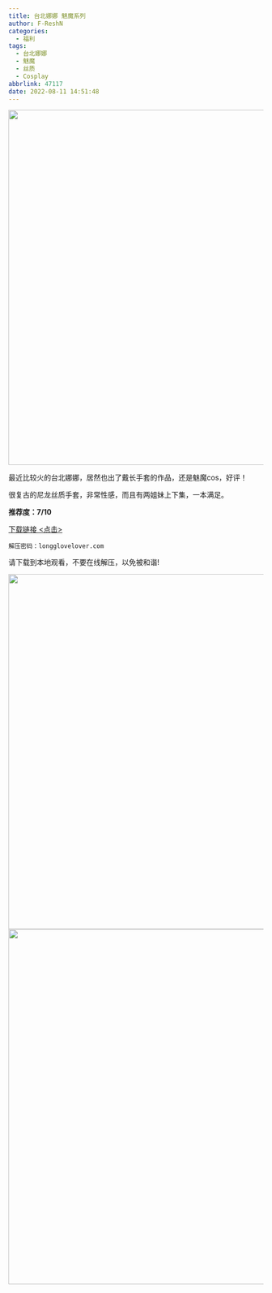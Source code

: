 ```yaml
---
title: 台北娜娜 魅魔系列
author: F-ReshN
categories:
  - 福利
tags:
  - 台北娜娜
  - 魅魔
  - 丝质
  - Cosplay
abbrlink: 47117
date: 2022-08-11 14:51:48
---
```


<img width="700px" src="https://cdn.jsdelivr.net/gh/GloveLover/Image-host/longglovelover/2022/[Nana_Taipei] 魅魔姐妹.cover.jpg"/>

<!-- more -->

最近比较火的台北娜娜，居然也出了戴长手套的作品，还是魅魔cos，好评！

很复古的尼龙丝质手套，非常性感，而且有两姐妹上下集，一本满足。

**推荐度：7/10**

[下载链接 <点击>](https://pan.baidu.com/s/1UCzAhxfapb93X4KXAV2BRg?pwd=no30)

`
解压密码：longglovelover.com
`

请下载到本地观看，不要在线解压，以免被和谐!

<img width="700px" src="https://cdn.jsdelivr.net/gh/GloveLover/Image-host/longglovelover/2022/[Nana_Taipei] 魅魔姐妹.1.mp4.jpg"/>
<img width="700px" src="https://cdn.jsdelivr.net/gh/GloveLover/Image-host/longglovelover/2022/[Nana_Taipei] 魅魔姐妹.2.mp4.jpg"/>

